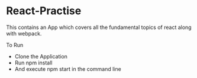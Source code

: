 # React-Practise
This contains an App which covers all the fundamental topics of react along with webpack.

To Run 

- Clone the Application
- Run npm install
- And execute npm start in the command line
